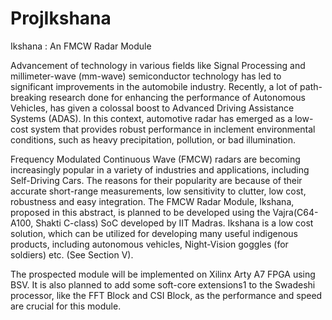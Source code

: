# ProjIkshana
Ikshana : An FMCW Radar Module


Advancement of technology in various fields like Signal Processing and millimeter-wave (mm-wave) semiconductor technology has led to significant improvements in the automobile industry. Recently, a lot of path-breaking research done for enhancing the performance of Autonomous Vehicles, has given a colossal boost to Advanced Driving Assistance Systems (ADAS). In this context, automotive radar has emerged as a low-cost system that provides robust performance in inclement environmental conditions, such as heavy precipitation, pollution, or bad illumination.


Frequency Modulated Continuous Wave (FMCW) radars are becoming increasingly popular in a variety of industries and applications, including Self-Driving Cars. The reasons for their popularity are because of their accurate short-range measurements, low sensitivity to clutter, low cost, robustness and easy integration. The FMCW Radar Module, Ikshana, proposed in this abstract, is planned to be developed using the Vajra(C64-A100, Shakti C-class) SoC developed by IIT Madras. Ikshana is a low cost solution, which can be utilized for developing many useful indigenous products, including autonomous vehicles, Night-Vision goggles (for soldiers) etc. (See Section V).


The prospected module will be implemented on Xilinx Arty A7 FPGA using BSV. It is also planned to add some soft-core extensions1 to the Swadeshi processor, like the FFT Block and CSI Block, as the performance and speed are crucial for this module.
